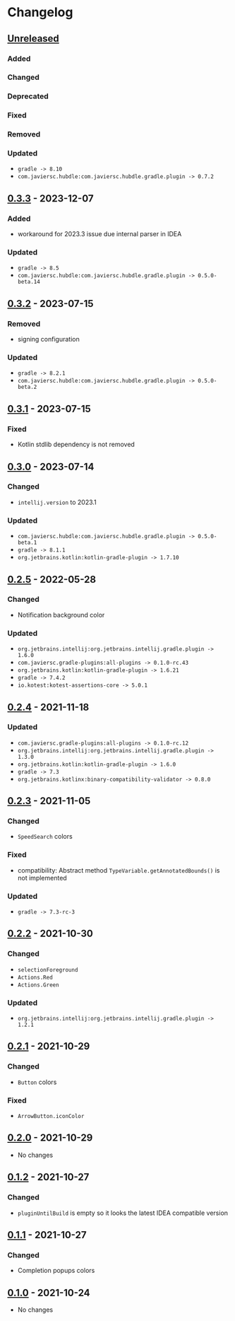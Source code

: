 # Changelog

## [Unreleased]

### Added

### Changed

### Deprecated

### Fixed

### Removed

### Updated

- `gradle -> 8.10`
- `com.javiersc.hubdle:com.javiersc.hubdle.gradle.plugin -> 0.7.2`

## [0.3.3] - 2023-12-07

### Added

- workaround for 2023.3 issue due internal parser in IDEA

### Updated

- `gradle -> 8.5`
- `com.javiersc.hubdle:com.javiersc.hubdle.gradle.plugin -> 0.5.0-beta.14`

## [0.3.2] - 2023-07-15

### Removed

- signing configuration

### Updated

- `gradle -> 8.2.1`
- `com.javiersc.hubdle:com.javiersc.hubdle.gradle.plugin -> 0.5.0-beta.2`

## [0.3.1] - 2023-07-15

### Fixed

- Kotlin stdlib dependency is not removed

## [0.3.0] - 2023-07-14

### Changed

- `intellij.version` to 2023.1

### Updated

- `com.javiersc.hubdle:com.javiersc.hubdle.gradle.plugin -> 0.5.0-beta.1`
- `gradle -> 8.1.1`
- `org.jetbrains.kotlin:kotlin-gradle-plugin -> 1.7.10`

## [0.2.5] - 2022-05-28

### Changed

- Notification background color

### Updated

- `org.jetbrains.intellij:org.jetbrains.intellij.gradle.plugin -> 1.6.0`
- `com.javiersc.gradle-plugins:all-plugins -> 0.1.0-rc.43`
- `org.jetbrains.kotlin:kotlin-gradle-plugin -> 1.6.21`
- `gradle -> 7.4.2`
- `io.kotest:kotest-assertions-core -> 5.0.1`

## [0.2.4] - 2021-11-18

### Updated

- `com.javiersc.gradle-plugins:all-plugins -> 0.1.0-rc.12`
- `org.jetbrains.intellij:org.jetbrains.intellij.gradle.plugin -> 1.3.0`
- `org.jetbrains.kotlin:kotlin-gradle-plugin -> 1.6.0`
- `gradle -> 7.3`
- `org.jetbrains.kotlinx:binary-compatibility-validator -> 0.8.0`

## [0.2.3] - 2021-11-05

### Changed

- `SpeedSearch` colors

### Fixed

- compatibility: Abstract method `TypeVariable.getAnnotatedBounds()` is not implemented

### Updated

- `gradle -> 7.3-rc-3`

## [0.2.2] - 2021-10-30

### Changed

- `selectionForeground`
- `Actions.Red`
- `Actions.Green`

### Updated

- `org.jetbrains.intellij:org.jetbrains.intellij.gradle.plugin -> 1.2.1`

## [0.2.1] - 2021-10-29

### Changed

- `Button` colors

### Fixed

- `ArrowButton.iconColor`

## [0.2.0] - 2021-10-29

- No changes

## [0.1.2] - 2021-10-27

### Changed

- `pluginUntilBuild` is empty so it looks the latest IDEA compatible version

## [0.1.1] - 2021-10-27

### Changed

- Completion popups colors

## [0.1.0] - 2021-10-24

- No changes

[Unreleased]: https://github.com/JavierSegoviaCordoba/intellij-theme-javiersc/compare/0.3.3...HEAD

[0.3.3]: https://github.com/JavierSegoviaCordoba/intellij-theme-javiersc/compare/0.3.2...0.3.3

[0.3.2]: https://github.com/JavierSegoviaCordoba/intellij-theme-javiersc/compare/0.3.1...0.3.2

[0.3.1]: https://github.com/JavierSegoviaCordoba/intellij-theme-javiersc/compare/0.3.0...0.3.1

[0.3.0]: https://github.com/JavierSegoviaCordoba/intellij-theme-javiersc/compare/0.2.5...0.3.0

[0.2.5]: https://github.com/JavierSegoviaCordoba/intellij-theme-javiersc/compare/0.2.4...0.2.5

[0.2.4]: https://github.com/JavierSegoviaCordoba/intellij-theme-javiersc/compare/0.2.3...0.2.4

[0.2.3]: https://github.com/JavierSegoviaCordoba/intellij-theme-javiersc/compare/0.2.2...0.2.3

[0.2.2]: https://github.com/JavierSegoviaCordoba/intellij-theme-javiersc/compare/0.2.1...0.2.2

[0.2.1]: https://github.com/JavierSegoviaCordoba/intellij-theme-javiersc/compare/0.2.0...0.2.1

[0.2.0]: https://github.com/JavierSegoviaCordoba/intellij-theme-javiersc/compare/0.1.2...0.2.0

[0.1.2]: https://github.com/JavierSegoviaCordoba/intellij-theme-javiersc/compare/0.1.1...0.1.2

[0.1.1]: https://github.com/JavierSegoviaCordoba/intellij-theme-javiersc/compare/0.1.0...0.1.1

[0.1.0]: https://github.com/JavierSegoviaCordoba/intellij-theme-javiersc/commits/0.1.0
